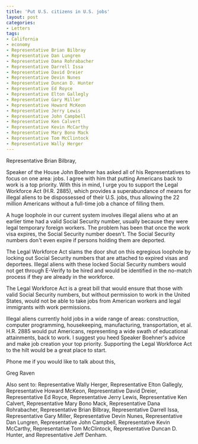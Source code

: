 ```yaml
---
title: 'Put U.S. citizens in U.S. jobs'
layout: post
categories:
- Letters
tags:
- California
- economy
- Representative Brian Bilbray
- Representative Dan Lungren
- Representative Dana Rohrabacher
- Representative Darrell Issa
- Representative David Dreier
- Representative Devin Nunes
- Representative Duncan D. Hunter
- Representative Ed Royce
- Representative Elton Gallegly
- Representative Gary Miller
- Representative Howard McKeon
- Representative Jerry Lewis
- Representative John Campbell
- Representative Ken Calvert
- Representative Kevin McCarthy
- Representative Mary Bono Mack
- Representative Tom McClintock
- Representative Wally Herger
---
```


Representative Brian Bilbray,

Speaker of the House John Boehner has asked all of his Representatives to focus on one area: jobs. I agree with him that putting Americans back to work is a top priority. With this in mind, I urge you to support the Legal Workforce Act (H.R. 2885), which provides a superabundance of means for illegal aliens to be dispossessed of their U.S. jobs, thus allowing the 22 million Americans without a full-time job a chance of filling them.

A huge loophole in our current system involves illegal aliens who at an earlier time had a valid Social Security number, usually because they were legal temporary foreign workers. The problem has been that once the work visa expires, the Social Security number doesn't. The Social Security numbers don't even expire if persons holding them are deported.

The Legal Workforce Act slams the door shut on this egregious loophole by locking out Social Security numbers that are attached to expired visas and deportees. Illegal aliens with these locked Social Security numbers would not get through E-Verify to be hired and would be identified in the no-match process if they are already in the workforce.

The Legal Workforce Act is a great bill that would ensure that those with valid Social Security numbers, but without permission to work in the United States, would not be able to take jobs from American workers and legal immigrants with work permissions.

Illegal aliens currently hold jobs in a wide range of areas: construction, computer programming, housekeeping, manufacturing, transportation, et al. H.R. 2885 would put Americans, representing a wide swath of educational attainments, back to work. I suggest you heed Speaker Boehner's advice and make job creation your top priority. Supporting the Legal Workforce Act to the hilt would be a great place to start.

Phone me if you would like to talk about this,

Greg Raven

Also sent to: Representative Wally Herger, Representative Elton Gallegly, Representative Howard McKeon, Representative David Dreier, Representative Ed Royce, Representative Jerry Lewis, Representative Ken Calvert, Representative Mary Bono Mack, Representative Dana Rohrabacher, Representative Brian Bilbray, Representative Darrell Issa, Representative Gary Miller, Representative Devin Nunes, Representative Dan Lungren, Representative John Campbell, Representative Kevin McCarthy, Representative Tom McClintock, Representative Duncan D. Hunter, and Representative Jeff Denham.